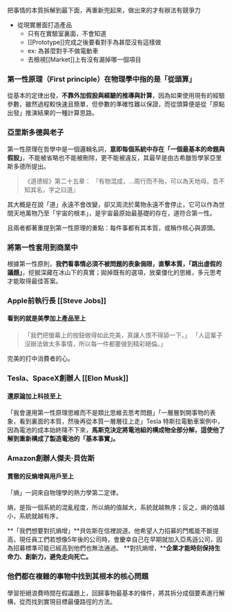 把事情的本質拆解到最下面，再重新兜起來，做出來的才有辦法有競爭力

- 從現實層面打造產品
	- 只有在實驗室裏面，不會知道
	- [[Prototype]]完成之後要看對手為甚麼沒有這樣做
	- ex: 為甚麼對手不做電動車
	- 去檢視[[Market]]上有沒有漏掉哪一個項目

### 第一性原理（First principle）在物理學中指的是「從頭算」

從基本的定律出發，**不靠外加假設與經驗的推導與計算**，因為如果使用現有的經驗參數，雖然過程較快速且簡單，但參數的準確性難以保證，而從頭算便是從「原點出發」推演結果的一種計算思路。

### 亞里斯多德與老子

第一性原理在哲學中是一個邏輯名詞，**意即每個系統中存在「一個最基本的命題與假設」**，不能被省略也不能被刪除，更不能被違反，其最早是由古希臘哲學家亞里斯多德所提出。

> 《道德經》第二十五章：
> 『有物混成，...周行而不殆，可以為天地母。吾不知其名，字之曰道』

其大概是在說「道」永遠不會改變，卻又周流於萬物永遠不會停止，它可以作為世間天地萬物乃至「宇宙的根本」，是宇宙最原始最基礎的存在，道符合第一性。

且兩者都著重提到第一性原理的重點：每件事都有其本質，或稱作核心與源頭。

### 將第一性套用到商業中

根據第一性原則，**我們看事情必須不被問題的表象侷限，直擊本質，「跳出虛假的議題」**，挖掘深藏在冰山下的真實；拋掉既有的選項，放棄僵化的思維，多元思考才能取得最佳答案。
### Apple前執行長 [[Steve Jobs]]

#### 看到的就是美學加上產品至上

> 「我們把螢幕上的按鈕做得如此完美，真讓人恨不得舔一下。」
> 「人這輩子沒辦法做太多事情，所以每一件都要做到精彩絕倫。」

完美的打中消費者的心。

### Tesla、SpaceX創辦人 [[Elon Musk]]

#### 還原論加上科技至上

「我會運用第一性原理思維而不是類比思維去思考問題」「一層層剝開事物的表象，看到裏面的本質，然後再從本質一層層往上走」Tesla 特斯拉電動車案例中，因為電池的成本始終降不下來，**馬斯克決定將電池組的構成物全部分解，這使他了解到重新構成了製造電池的「基本事實」。**

### Amazon創辦人傑夫·貝佐斯

#### 貫徹的反熵增與用戶至上

「熵」一詞來自物理學的熱力學第二定律。

熵，是指一個系統的混亂程度，所以熵的值越大，系統就越無序；反之，熵的值越小，系統就越有序，

**「我們想要對抗熵增」**貝佐斯在信裡說道。他希望人力招募的門檻能不斷提高，現任員工們若想像5年後的公司時，會慶幸自己在早期就加入亞馬遜公司，因為招募標準可能已經高到他們也無法通過。 **對抗熵增，****企業才能時刻保持生命力、創新力，避免走向死亡。**

### 他們都在複雜的事物中找到其根本的核心問題

學習拒絕浪費時間在假議題上，回歸事物最基本的條件，將其拆分成個要素進行解構，從而找到實現目標最優路徑的方法。